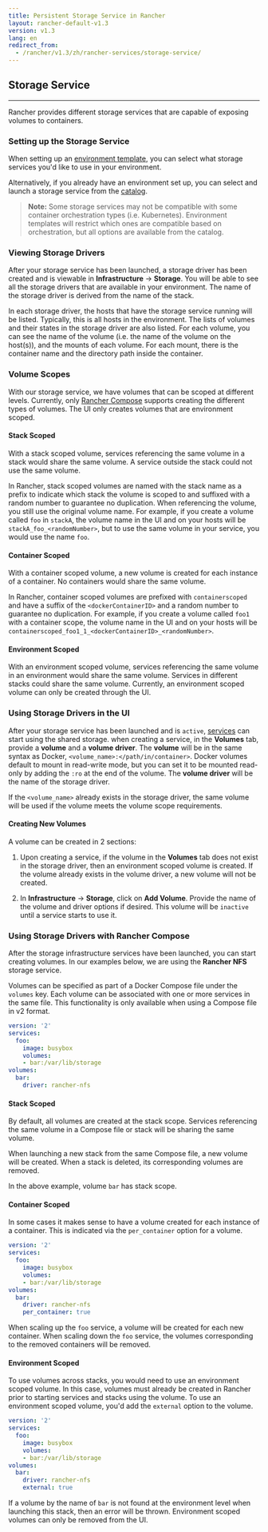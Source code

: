 ```yaml
---
title: Persistent Storage Service in Rancher
layout: rancher-default-v1.3
version: v1.3
lang: en
redirect_from:
  - /rancher/v1.3/zh/rancher-services/storage-service/
---
```


## Storage Service
---

Rancher provides different storage services that are capable of exposing volumes to containers.

### Setting up the Storage Service

When setting up an [environment template]({{site.baseurl}}/rancher/{{page.version}}/{{page.lang}}/environments/#what-is-an-environment-template), you can select what storage services you'd like to use in your environment.

Alternatively, if you already have an environment set up, you can select and launch a storage service from the [catalog]({{site.baseurl}}/rancher/{{page.version}}/{{page.lang}}/catalog/).

> **Note:** Some storage services may not be compatible with some container orchestration types (i.e. Kubernetes). Environment templates will restrict which ones are compatible based on orchestration, but all options are available from the catalog.

### Viewing Storage Drivers

After your storage service has been launched, a storage driver has been created and is viewable in **Infrastructure** -> **Storage**. You will be able to see all the storage drivers that are available in your environment. The name of the storage driver is derived from the name of the stack.

In each storage driver, the hosts that have the storage service running will be listed. Typically, this is all hosts in the environment. The lists of volumes and their states in the storage driver are also listed. For each volume, you can see the name of the volume (i.e. the name of the volume on the host(s)), and the mounts of each volume. For each mount, there is the container name and the directory path inside the container.

### Volume Scopes

With our storage service, we have volumes that can be scoped at different levels. Currently, only [Rancher Compose](#using-storage-drivers-with-rancher-compose) supports creating the different types of volumes. The UI only creates volumes that are environment scoped.

#### Stack Scoped

With a stack scoped volume, services referencing the same volume in a stack would share the same volume. A service outside the stack could not use the same volume.

In Rancher, stack scoped volumes are named with the stack name as a prefix to indicate which stack the volume is scoped to and suffixed with a random number to guarantee no duplication. When referencing the volume, you still use the original volume name. For example, if you create a volume called `foo` in `stackA`, the volume name in the UI and on your hosts will be `stackA_foo_<randomNumber>`, but to use the same volume in your service, you would use the name `foo`.  

#### Container Scoped

With a container scoped volume, a new volume is created for each instance of a container. No containers would share the same volume.

In Rancher, container scoped volumes are prefixed with `containerscoped` and have a suffix of the `<dockerContainerID>` and a random number to guarantee no duplication. For example, if you create a volume called `foo1` with a container scope, the volume name in the UI and on your hosts will be `containerscoped_foo1_1_<dockerContainerID>_<randomNumber>`.

#### Environment Scoped

With an environment scoped volume, services referencing the same volume in an environment would share the same volume. Services in different stacks could share the same volume. Currently, an environment scoped volume can only be created through the UI.

### Using Storage Drivers in the UI  

After your storage service has been launched and is `active`,  [services]({{site.baseurl}}/rancher/{{page.version}}/{{page.lang}}/cattle/adding-services/) can start using the shared storage. when creating a service, in the **Volumes** tab, provide a **volume** and a **volume driver**. The **volume** will be in the same syntax as Docker, `<volume_name>:</path/in/container>`. Docker volumes default to mount in read-write mode, but you can set it to be mounted read-only by adding the `:ro` at the end of the volume. The **volume driver** will be the name of the storage driver.

If the `<volume_name>` already exists in the storage driver, the same volume will be used if the volume meets the volume scope requirements.

#### Creating New Volumes

A volume can be created in 2 sections:

1. Upon creating a service, if the volume in the **Volumes** tab does not exist in the storage driver, then an environment scoped volume is created. If the volume already exists in the volume driver, a new volume will not be created.

2. In **Infrastructure** -> **Storage**, click on **Add Volume**. Provide the name of the volume and driver options if desired. This volume will be `inactive` until a service starts to use it.

### Using Storage Drivers with Rancher Compose

After the storage infrastructure services have been launched, you can start creating volumes. In our examples below, we are using the **Rancher NFS** storage service.

Volumes can be specified as part of a Docker Compose file under the `volumes` key. Each volume can be associated with one or more services in the same file. This functionality is only available when using a Compose file in v2 format.

```yaml
version: '2'
services:
  foo:
    image: busybox
    volumes:
    - bar:/var/lib/storage
volumes:
  bar:
    driver: rancher-nfs
```

#### Stack Scoped

By default, all volumes are created at the stack scope. Services referencing the same volume in a Compose file or stack will be sharing the same volume.

When launching a new stack from the same Compose file, a new volume will be created. When a stack is deleted, its corresponding volumes are removed.

In the above example, volume `bar` has stack scope.

#### Container Scoped

In some cases it makes sense to have a volume created for each instance of a container. This is indicated via the `per_container` option for a volume.

```yaml
version: '2'
services:
  foo:
    image: busybox
    volumes:
    - bar:/var/lib/storage
volumes:
  bar:
    driver: rancher-nfs
    per_container: true
```

When scaling up the `foo` service, a volume will be created for each new container. When scaling down the `foo` service, the volumes corresponding to the removed containers will be removed.

#### Environment Scoped

To use volumes across stacks, you would need to use an environment scoped volume. In this case, volumes must already be created in Rancher prior to starting services and stacks using the volume. To use an environment scoped volume, you'd add the `external` option to the volume.

```yaml
version: '2'
services:
  foo:
    image: busybox
    volumes:
    - bar:/var/lib/storage
volumes:
  bar:
    driver: rancher-nfs
    external: true
```

If a volume by the name of `bar` is not found at the environment level when launching this stack, then an error will be thrown. Environment scoped volumes can only be removed from the UI.
